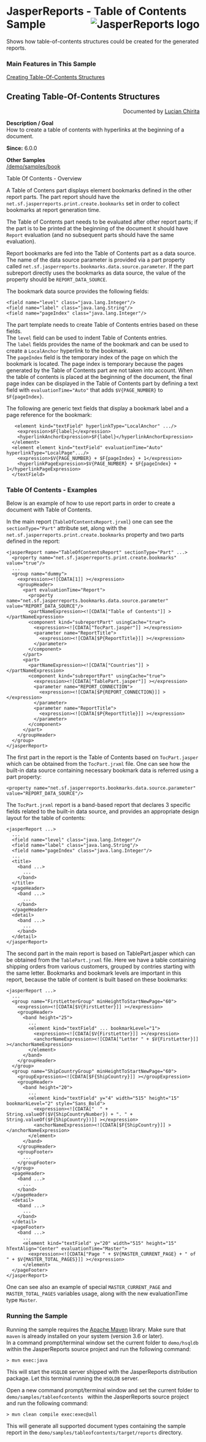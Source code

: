 
# JasperReports - Table of Contents Sample <img src="../../resources/jasperreports.svg" alt="JasperReports logo" align="right"/>

Shows how table-of-contents structures could be created for the generated reports.

### Main Features in This Sample

[Creating Table-Of-Contents Structures](#tableofcontents)

## <a name='tableofcontents'>Creating</a> Table-Of-Contents Structures
<div align="right">Documented by <a href='mailto:lchirita@users.sourceforge.net'>Lucian Chirita</a></div>

**Description / Goal**\
How to create a table of contents with hyperlinks at the beginning of a document.

**Since:** 6.0.0

**Other Samples**\
[/demo/samples/book](../book/README.md)

Table Of Contents - Overview

A Table of Contens part displays element bookmarks defined in the other report parts. The part report should have the `net.sf.jasperreports.print.create.bookmarks` set in order to collect bookmarks at report generation time.

The Table of Contents part needs to be evaluated after other report parts; if the part is to be printed at the beginning of the document it should have `Report` evaluation (and no subsequent parts should have the same evaluation).

Report bookmarks are fed into the Table of Contents part as a data source. The name of the data source parameter is provided via a part property called `net.sf.jasperreports.bookmarks.data.source.parameter`. If the part subreport directly uses the bookmarks as data source, the value of the property should be `REPORT_DATA_SOURCE`.

The bookmark data source provides the following fields:

```
<field name="level" class="java.lang.Integer"/>
<field name="label" class="java.lang.String"/>
<field name="pageIndex" class="java.lang.Integer"/>
```

The part template needs to create Table of Contents entries based on these fields.\
The `level` field can be used to indent Table of Contents entries.\
The `label` fields provides the name of the bookmark and can be used to create a `LocalAnchor` hyperlink to the bookmark.\
The `pageIndex` field is the temporary index of the page on which the bookmark is located. The page index is temporary because the pages generated by the Table of Contents part are not taken into account. When the table of contents is placed at the beginning of the document, the final page index can be displayed in the Table of Contents part by defining a text field with `evaluationTime="Auto"` that adds `$V{PAGE_NUMBER}` to `$F{pageIndex}`.

The following are generic text fields that display a bookmark label and a page reference for the bookmark:

```
   <element kind="textField" hyperlinkType="LocalAnchor" .../>
    <expression>$F{label}</expression>
    <hyperlinkAnchorExpression>$F{label}</hyperlinkAnchorExpression>
  </element>
  <element element kind="textField" evaluationTime="Auto" hyperlinkType="LocalPage".../>
    <expression>$V{PAGE_NUMBER} + $F{pageIndex} + 1</expression>
    <hyperlinkPageExpression>$V{PAGE_NUMBER} + $F{pageIndex} + 1</hyperlinkPageExpression>
  </textField>
```

### Table Of Contents - Examples

Below is an example of how to use report parts in order to create a document with Table of Contents.

In the main report (`TableOfContentsReport.jrxml`) one can see the `sectionType="Part"` attribute set, along with the `net.sf.jasperreports.print.create.bookmarks` property and two parts defined in the report:

```
<jasperReport name="TableOfContentsReport" sectionType="Part" ...>
  <property name="net.sf.jasperreports.print.create.bookmarks" value="true"/>
  ...
  <group name="dummy">
    <expression><![CDATA[1]] ></expression>
    <groupHeader>
      <part evaluationTime="Report">
        <property name="net.sf.jasperreports.bookmarks.data.source.parameter" value="REPORT_DATA_SOURCE"/>
        <partNameExpression><![CDATA["Table of Contents"]] ></partNameExpression>
        <component kind="subreportPart" usingCache="true">
          <expression><![CDATA["TocPart.jasper"]] ></expression>
          <parameter name="ReportTitle">
            <expression><![CDATA[$P{ReportTitle}]] ></expression>
          </parameter>
        </component>
      </part>
      <part>
        <partNameExpression><![CDATA["Countries"]] ></partNameExpression>
        <component kind="subreportPart" usingCache="true">
          <expression><![CDATA["TablePart.jasper"]] ></expression>
          <parameter name="REPORT_CONNECTION">
            <expression><![CDATA[$P{REPORT_CONNECTION}]] ></expression>
          </parameter>
          <parameter name="ReportTitle">
            <expression><![CDATA[$P{ReportTitle}]] ></expression>
          </parameter>
        </component>
      </part>
    </groupHeader>
  </group>
</jasperReport>
```

The first part in the report is the Table of Contents based on `TocPart.jasper` which can be obtained from the `TocPart.jrxml` file. One can see how the built-in data source containing necessary bookmark data is referred using a part property:

```
<property name="net.sf.jasperreports.bookmarks.data.source.parameter" value="REPORT_DATA_SOURCE"/>
```

The `TocPart.jrxml` report is a band-based report that declares 3 specific fields related to the built-in data source, and provides an appropriate design layout for the table of contents:

```
<jasperReport ...>
  ...
  <field name="level" class="java.lang.Integer"/>
  <field name="label" class="java.lang.String"/>
  <field name="pageIndex" class="java.lang.Integer"/>
  ...
  <title>
    <band ...>
      ...
    </band>
  </title>
  <pageHeader>
    <band ...>
      ...
    </band>
  </pageHeader>
  <detail>
    <band ...>
      ...
    </band>
  </detail>
</jasperReport>
```

The second part in the main report is based on TablePart.jasper which can be obtained from the `TablePart.jrxml` file. Here we have a table containing shipping orders from various customers, grouped by contries starting with the same letter. Bookmarks and bookmark levels are important in this report, because the table of content is built based on these bookmarks:

```
<jasperReport ...>
  ...
  <group name="FirstLetterGroup" minHeightToStartNewPage="60">
    <expression><![CDATA[$V{FirstLetter}]] ></expression>
    <groupHeader>
      <band height="25">
        ...
        <element kind="textField" ... bookmarkLevel="1">
          <expression><![CDATA[$V{FirstLetter}]] ></expression>
          <anchorNameExpression><![CDATA["Letter " + $V{FirstLetter}]] ></anchorNameExpression>
        </element>
      </band>
    </groupHeader>
  </group>
  <group name="ShipCountryGroup" minHeightToStartNewPage="60">
    <groupExpression><![CDATA[$F{ShipCountry}]] ></groupExpression>
    <groupHeader>
      <band height="20">
        ...
        <element kind="textField" y="4" width="515" height="15" bookmarkLevel="2" style="Sans_Bold">
          <expression><![CDATA["  " + String.valueOf($V{ShipCountryNumber}) + ". " + String.valueOf($F{ShipCountry})]] ></expression>
          <anchorNameExpression><![CDATA[$F{ShipCountry}]] ></anchorNameExpression>
        </element>
      </band>
    </groupHeader>
    <groupFooter>
      ...
    </groupFooter>
  </group>
  <pageHeader>
    <band ...>
      ...
    </band>
  </pageHeader>
  <detail>
    <band ...>
      ...
    </band>
  </detail>
  <pageFooter>
    <band ...>
      ...
      <element kind="textField" y="20" width="515" height="15" hTextAlign="Center" evaluationTime="Master">
        <expression><![CDATA["Page " + $V{MASTER_CURRENT_PAGE} + " of " + $V{MASTER_TOTAL_PAGES}]] ></expression>
      </element>
  </pageFooter>
</jasperReport>
```

One can see also an example of special `MASTER_CURRENT_PAGE` and `MASTER_TOTAL_PAGES` variables usage, along with the new evaluationTime type `Master`. 

### Running the Sample

Running the sample requires the [Apache Maven](https://maven.apache.org) library. Make sure that `maven` is already installed on your system (version 3.6 or later).\
In a command prompt/terminal window set the current folder to `demo/hsqldb` within the JasperReports source project and run the following command:

```
> mvn exec:java
```

This will start the `HSQLDB` server shipped with the JasperReports distribution package. Let this terminal running the `HSQLDB` server.

Open a new command prompt/terminal window and set the current folder to `demo/samples/tableofcontents ` within the JasperReports source project and run the following command:

```
> mvn clean compile exec:exec@all
```

This will generate all supported document types containing the sample report in the `demo/samples/tableofcontents/target/reports` directory.
